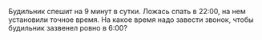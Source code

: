 Будильник спешит на 9 минут в сутки. Ложась спать в 22:00, на нем установили точное время. На какое время надо завести звонок, чтобы будильник зазвенел ровно в 6:00?